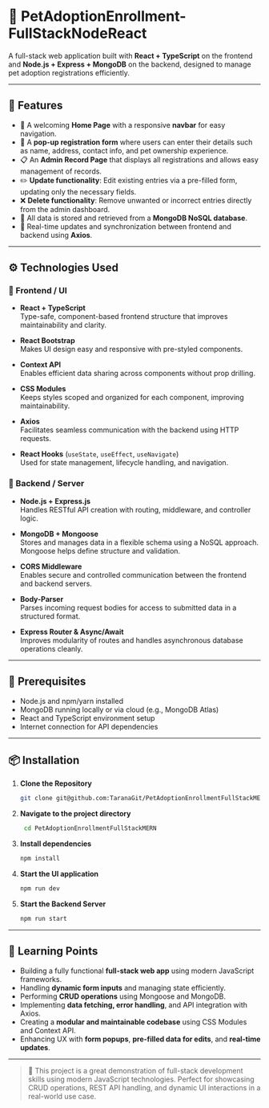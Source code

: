 # 🐶 PetAdoptionEnrollment-FullStackNodeReact

A full-stack web application built with **React + TypeScript** on the frontend and **Node.js + Express + MongoDB** on the backend, designed to manage pet adoption registrations efficiently.

---

## 🌟 Features 
- 🐾 A welcoming **Home Page** with a responsive **navbar** for easy navigation.
- 📝 A **pop-up registration form** where users can enter their details such as name, address, contact info, and pet ownership experience.
- 📋 An **Admin Record Page** that displays all registrations and allows easy management of records.
- ✏️ **Update functionality**: Edit existing entries via a pre-filled form, updating only the necessary fields.
- ❌ **Delete functionality**: Remove unwanted or incorrect entries directly from the admin dashboard.
- 💾 All data is stored and retrieved from a **MongoDB NoSQL database**.
- 🔄 Real-time updates and synchronization between frontend and backend using **Axios**.

---

## ⚙️ Technologies Used

### 🔹 Frontend / UI

- **React + TypeScript**  
  Type-safe, component-based frontend structure that improves maintainability and clarity.

- **React Bootstrap**  
  Makes UI design easy and responsive with pre-styled components.

- **Context API**  
  Enables efficient data sharing across components without prop drilling.

- **CSS Modules**  
  Keeps styles scoped and organized for each component, improving maintainability.

- **Axios**  
  Facilitates seamless communication with the backend using HTTP requests.

- **React Hooks** (`useState`, `useEffect`, `useNavigate`)  
  Used for state management, lifecycle handling, and navigation.

### 🔹 Backend / Server

- **Node.js + Express.js**  
  Handles RESTful API creation with routing, middleware, and controller logic.

- **MongoDB + Mongoose**  
  Stores and manages data in a flexible schema using a NoSQL approach. Mongoose helps define structure and validation.

- **CORS Middleware**  
  Enables secure and controlled communication between the frontend and backend servers.

- **Body-Parser**  
  Parses incoming request bodies for access to submitted data in a structured format.

- **Express Router & Async/Await**  
  Improves modularity of routes and handles asynchronous database operations cleanly.

---

## 🔧 Prerequisites

- Node.js and npm/yarn installed  
- MongoDB running locally or via cloud (e.g., MongoDB Atlas)  
- React and TypeScript environment setup  
- Internet connection for API dependencies

---
## 📦 Installation

1. **Clone the Repository**

   ```bash
   git clone git@github.com:TaranaGit/PetAdoptionEnrollmentFullStackMERN.git
   ```
2.  **Navigate to the project directory**
    ```bash
     cd PetAdoptionEnrollmentFullStackMERN
    ```
3. **Install dependencies**
    ```bash
    npm install
    ```
4. **Start the UI application**
    ```bash
    npm run dev 
    ```       
5. **Start the Backend Server**
    ```bash
    npm run start 
--- 

## 📘 Learning Points

- Building a fully functional **full-stack web app** using modern JavaScript frameworks.
- Handling **dynamic form inputs** and managing state efficiently.
- Performing **CRUD operations** using Mongoose and MongoDB.
- Implementing **data fetching, error handling**, and API integration with Axios.
- Creating a **modular and maintainable codebase** using CSS Modules and Context API.
- Enhancing UX with **form popups**, **pre-filled data for edits**, and **real-time updates**.


---

> 🚀 This project is a great demonstration of full-stack development skills using modern JavaScript technologies. Perfect for showcasing CRUD operations, REST API handling, and dynamic UI interactions in a real-world use case.
